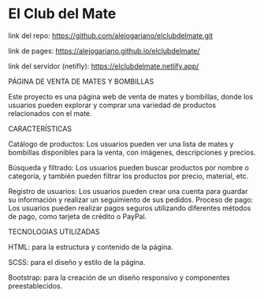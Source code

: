 # El Club del Mate
link del repo: https://github.com/alejogariano/elclubdelmate.git   

link de pages: https://alejogariano.github.io/elclubdelmate/ 

link del servidor (netifly): https://elclubdelmate.netlify.app/

PÁGINA DE VENTA DE MATES Y BOMBILLAS

Este proyecto es una página web de venta de mates y bombillas, donde los usuarios pueden explorar y comprar una variedad de productos relacionados con el mate.

CARACTERÍSTICAS

Catálogo de productos: Los usuarios pueden ver una lista de mates y bombillas disponibles para la venta, con imágenes, descripciones y precios.

Búsqueda y filtrado: Los usuarios pueden buscar productos por nombre o categoría, y también pueden filtrar los productos por precio, material, etc.

Registro de usuarios: Los usuarios pueden crear una cuenta para guardar su información y realizar un seguimiento de sus pedidos.
Proceso de pago: Los usuarios pueden realizar pagos seguros utilizando diferentes métodos de pago, como tarjeta de crédito o PayPal.

TECNOLOGIAS UTILIZADAS

HTML: para la estructura y contenido de la página.

SCSS: para el diseño y estilo de la página.

Bootstrap: para la creación de un diseño responsivo y componentes preestablecidos.
